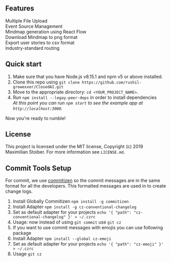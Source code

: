 ## Features

<dl>
  <dt>Multiple File Upload</dt>

  <dt>Event Source Management</dt>

  <dt>Mindmap generation using React Flow</dt>

  <dt>Download Mindmap to png format</dt>

  <dt>Export user stories to csv format</dt>

  <dt>Industry-standard routing</dt>

## Quick start

1.  Make sure that you have Node.js v8.15.1 and npm v5 or above installed.
2.  Clone this repo using `git clone https://github.com/rushil-growexxer/ClosedAI.git`
3.  Move to the appropriate directory: `cd <YOUR_PROJECT_NAME>`.<br />
4.  Run `npm install --legay-peer-deps` in order to install dependencies <br />
    _At this point you can run `npm start` to see the example app at `http://localhost:3000`._

Now you're ready to rumble!


## License

This project is licensed under the MIT license, Copyright (c) 2019 Maximilian
Stoiber. For more information see `LICENSE.md`.

## Commit Tools Setup

For commit, we use [commitizen](https://github.com/commitizen/cz-cli) so the commit messages are in the same format for all the developers. This formatted messages are used in to create change logs.

1. Install Globally Commitizen `npm install -g commitizen`
2. Install Adapter `npm install -g cz-conventional-changelog`
3. Set as default adapter for your projects `echo '{ "path": "cz-conventional-changelog" }' > ~/.czrc`
4. Usage: now instead of using `git commit` use `git cz`
5. If you want to use commit messages with emojis you can use following package
6. Install Adapter `npm install --global cz-emoji`
7. Set as default adapter for your projects `echo '{ "path": "cz-emoji" }' > ~/.czrc`
8. Usage `git cz`
